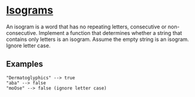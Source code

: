 # [Isograms](https://www.codewars.com/kata/isograms)
An isogram is a word that has no repeating letters, consecutive or non-consecutive. Implement a function that determines whether a string that contains only letters is an isogram. Assume the empty string is an isogram. Ignore letter case.
## Examples
```
"Dermatoglyphics" --> true
"aba" --> false
"moOse" --> false (ignore letter case)
```
